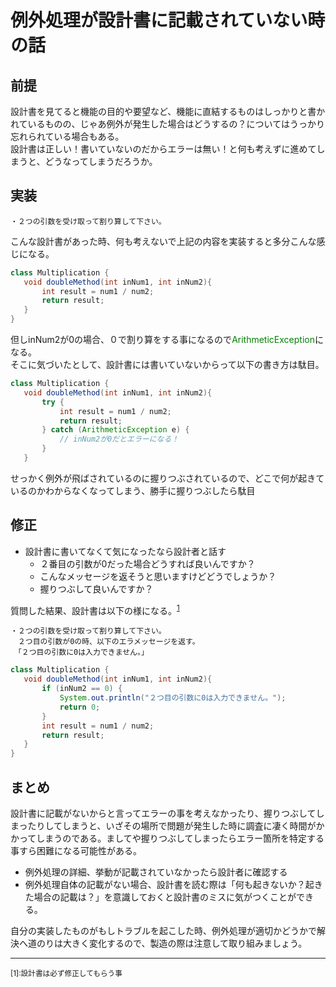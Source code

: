 # 例外処理が設計書に記載されていない時の話

## 前提
設計書を見てると機能の目的や要望など、機能に直結するものはしっかりと書かれているものの、じゃあ例外が発生した場合はどうするの？についてはうっかり忘れられている場合もある。  
設計書は正しい！書いていないのだからエラーは無い！と何も考えずに進めてしまうと、どうなってしまうだろうか。

## 実装
```
・２つの引数を受け取って割り算して下さい。
```
こんな設計書があった時、何も考えないで上記の内容を実装すると多分こんな感じになる。
```java
class Multiplication {
   void doubleMethod(int inNum1, int inNum2){
	   int result = num1 / num2;
	   return result;
   }
}
```
但しinNum2が0の場合、０で割り算をする事になるので<font color="green">ArithmeticException</font>になる。  
そこに気づいたとして、設計書には書いていないからって以下の書き方は駄目。
```java
class Multiplication {
   void doubleMethod(int inNum1, int inNum2){
	   try {
		   int result = num1 / num2;
		   return result;
	   } catch (ArithmeticException e) {
		   // inNum2が0だとエラーになる！
	   }
   }
```
せっかく例外が飛ばされているのに握りつぶされているので、どこで何が起きているのかわからなくなってしまう、勝手に握りつぶしたら駄目

## 修正
- 設計書に書いてなくて気になったなら設計者と話す
  - ２番目の引数が0だった場合どうすれば良いんですか？
  - こんなメッセージを返そうと思いますけどどうでしょうか？
  - 握りつぶして良いんですか？

質問した結果、設計書は以下の様になる。<sup>[1](#note1)</sup>
```
・２つの引数を受け取って割り算して下さい。
　２つ目の引数が0の時、以下のエラメッセージを返す。
　「２つ目の引数に0は入力できません。」
```

```java
class Multiplication {
   void doubleMethod(int inNum1, int inNum2){
	   if (inNum2 == 0) {
		   System.out.println("２つ目の引数に0は入力できません。");
		   return 0;
	   }
	   int result = num1 / num2;
	   return result;
   }
}
```
## まとめ
設計書に記載がないからと言ってエラーの事を考えなかったり、握りつぶしてしまったりしてしまうと、いざその場所で問題が発生した時に調査に凄く時間がかかってしまうのである。ましてや握りつぶしてしまったらエラー箇所を特定する事すら困難になる可能性がある。
- 例外処理の詳細、挙動が記載されていなかったら設計者に確認する
- 例外処理自体の記載がない場合、設計書を読む際は「何も起きないか？起きた場合の記載は？」を意識しておくと設計書のミスに気がつくことができる。

自分の実装したものがもしトラブルを起こした時、例外処理が適切かどうかで解決へ道のりは大きく変化するので、製造の際は注意して取り組みましょう。

---
<small id="note1">[1]:設計書は必ず修正してもらう事</small>
